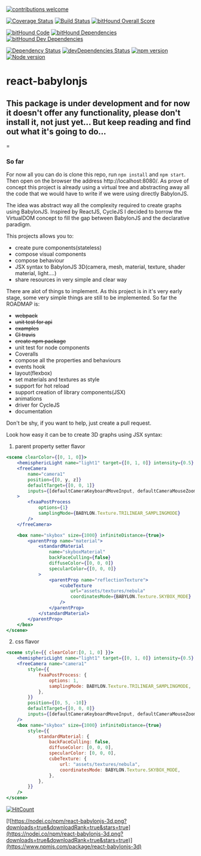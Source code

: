 [![contributions welcome](https://img.shields.io/badge/contributions-welcome-brightgreen.svg?style=flat)](https://github.com/viniciusrmcarneiro/react-babylonjs/issues)

[![Coverage Status](https://coveralls.io/repos/github/viniciusrmcarneiro/react-babylonjs/badge.svg?branch=master)](https://coveralls.io/github/viniciusrmcarneiro/react-babylonjs?branch=master)
[![Build Status](https://travis-ci.org/viniciusrmcarneiro/react-babylonjs.svg)](https://travis-ci.org/viniciusrmcarneiro/react-babylonjs)
[![bitHound Overall Score](https://www.bithound.io/github/viniciusrmcarneiro/react-babylonjs/badges/score.svg)](https://www.bithound.io/github/viniciusrmcarneiro/react-babylonjs)

[![bitHound Code](https://www.bithound.io/github/viniciusrmcarneiro/react-babylonjs/badges/code.svg)](https://www.bithound.io/github/viniciusrmcarneiro/react-babylonjs)
[![bitHound Dependencies](https://www.bithound.io/github/viniciusrmcarneiro/react-babylonjs/badges/dependencies.svg)](https://www.bithound.io/github/viniciusrmcarneiro/react-babylonjs/master/dependencies/npm)
[![bitHound Dev Dependencies](https://www.bithound.io/github/viniciusrmcarneiro/react-babylonjs/badges/devDependencies.svg)](https://www.bithound.io/github/viniciusrmcarneiro/react-babylonjs/master/dependencies/npm)

[![Dependency Status](https://david-dm.org/viniciusrmcarneiro/react-babylonjs.svg)](https://david-dm.org/viniciusrmcarneiro/react-babylonjs) 
[![devDependencies Status](https://david-dm.org/viniciusrmcarneiro/react-babylonjs/dev-status.svg)](https://david-dm.org/viniciusrmcarneiro/react-babylonjs?type=dev)
[![npm version](https://badge.fury.io/js/react-babylonjs-3d.svg)](https://badge.fury.io/js/react-babylonjs-3d)
[![Node version](https://img.shields.io/node/v/react-babylonjs-3d.svg?style=flat)](https://github.com/viniciusrmcarneiro/react-babylonjs)

# react-babylonjs

## This package is under development and for now it doesn't offer any functionality, please don't install it, not just yet... But keep reading and find out what it's going to do...
=

### So far
For now all you can do is clone this repo, run `npm install` and `npm start`.
Then open on the browser the address http://localhost:8080/.
As prove of concept this project is already using a virtual tree and abstracting away all the code that we would have to write if we were using directly BabylonJS.

The idea was abstract way all the complexity required to create graphs using BabylonJS.
Inspired by ReactJS, CycleJS I decided to borrow the VirtualDOM concept to fill the gap between BabylonJS and the declarative paradigm.

This projects allows you to:
* create pure components(stateless)
* compose visual components
* compose behaviour
* JSX syntax to BabylonJS 3D(camera, mesh, material, texture, shader material, light....)
* share resources in very simple and clear way

There are alot of things to implement. As this project is in it's very early stage, some very simple things are still to be implemented. So far the ROADMAP is:
* ~~webpack~~
* ~~unit test for api~~
* ~~examples~~
* ~~CI travis~~
* ~~create npm package~~
* unit test for node components
* Coveralls
* compose all the properties and behaviours
* events hook
* layout(flexbox)
* set materials and textures as style
* support for hot reload
* support creation of library components(JSX)
* animations
* driver for CycleJS
* documentation

Don't be shy, if you want to help, just create a pull request. 

Look how easy it can be to create 3D graphs using JSX syntax:

1. parent property setter flavor
```jsx
<scene clearColor={[0, 1, 0]}>
    <hemisphericLight name="light1" target={[0, 1, 0]} intensity={0.5} />
    <freeCamera
        name="camera1"
        position={[0, y, z]}
        defaultTarget={[0, 0, 1]}
        inputs={[defaultCameraKeyboardMoveInput, defaultCameraMouseZoomInput]}
    >
        <fxaaPostProcess
            options={1}
            samplingMode={BABYLON.Texture.TRILINEAR_SAMPLINGMODE}
        />
    </freeCamera>

    <box name="skybox" size={1000} infiniteDistance={true}>
        <parentProp name="material">
            <standardMaterial
                name="skyboxMaterial"
                backFaceCulling={false}
                diffuseColor={[0, 0, 0]}
                specularColor={[0, 0, 0]}
            >
                <parentProp name="reflectionTexture">
                    <cubeTexture
                        url="assets/textures/nebula"
                        coordinatesMode={BABYLON.Texture.SKYBOX_MODE}
                    />
                </parentProp>
            </standardMaterial>
        </parentProp>
    </box>
</scene>
```

2. css flavor
```jsx
<scene style={{ clearColor:[0, 1, 0] }}>
    <hemisphericLight name="light1" target={[0, 1, 0]} intensity={0.5} />
    <freeCamera name="camera1" 
        style={{
            fxaaPostProcess: {
                options: 1,
                samplingMode: BABYLON.Texture.TRILINEAR_SAMPLINGMODE,  
            },
        }}
        position={[0, 5, -10]}
        defaultTarget={[0, 0, 0]}
        inputs={[defaultCameraKeyboardMoveInput, defaultCameraMouseZoomInput]}
    />
    <box name="skybox" size={1000} infiniteDistance={true}
        style={{
            standardMaterial: {
                backFaceCulling: false,
                diffuseColor: [0, 0, 0],
                specularColor: [0, 0, 0],
                cubeTexture: {
                    url: "assets/textures/nebula",
                    coordinatesMode: BABYLON.Texture.SKYBOX_MODE,
                },
            },  
        }}
    />
</scene>
```

[![HitCount](http://hits.dwyl.com/viniciusrmcarneiro/react-babylonjs.svg)](http://hits.dwyl.com/viniciusrmcarneiro/react-babylonjs)

[![https://nodei.co/npm/react-babylonjs-3d.png?downloads=true&downloadRank=true&stars=true](https://nodei.co/npm/react-babylonjs-3d.png?downloads=true&downloadRank=true&stars=true)](https://www.npmjs.com/package/react-babylonjs-3d)
